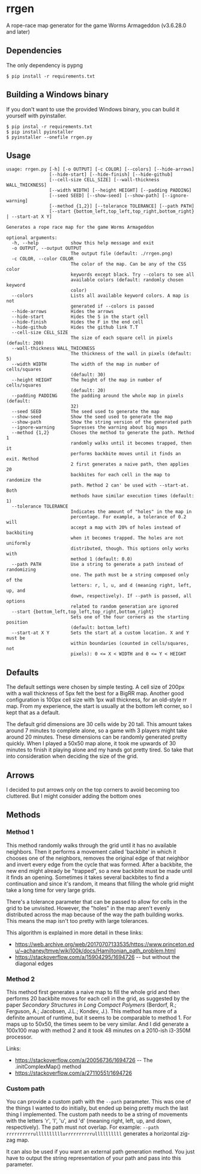 # rrgen

A rope-race map generator for the game Worms Armageddon (v3.6.28.0 and later)

## Dependencies

The only dependency is pypng

```
$ pip install -r requirements.txt
```

## Building a Windows binary

If you don't want to use the provided Windows binary, you can build it yourself with pyinstaller.

```
$ pip instal -r requirements.txt
$ pip install pyinstaller
$ pyinstaller --onefile rrgen.py
```

## Usage

```
usage: rrgen.py [-h] [-o OUTPUT] [-c COLOR] [--colors] [--hide-arrows]
                [--hide-start] [--hide-finish] [--hide-github]
                [--cell-size CELL_SIZE] [--wall-thickness WALL_THICKNESS]
                [--width WIDTH] [--height HEIGHT] [--padding PADDING]
                [--seed SEED] [--show-seed] [--show-path] [--ignore-warning]
                [--method {1,2}] [--tolerance TOLERANCE] [--path PATH]
                [--start {bottom_left,top_left,top_right,bottom_right} | --start-at X Y]

Generates a rope race map for the game Worms Armageddon

optional arguments:
  -h, --help            show this help message and exit
  -o OUTPUT, --output OUTPUT
                        The output file (default: ./rrgen.png)
  -c COLOR, --color COLOR
                        The color of the map. Can be any of the CSS color
                        keywords except black. Try --colors to see all
                        available colors (default: randomly chosen keyword
                        color)
  --colors              Lists all available keyword colors. A map is not
                        generated if --colors is passed
  --hide-arrows         Hides the arrows
  --hide-start          Hides the S in the start cell
  --hide-finish         Hides the F in the end cell
  --hide-github         Hides the github link T.T
  --cell-size CELL_SIZE
                        The size of each square cell in pixels (default: 200)
  --wall-thickness WALL_THICKNESS
                        The thickness of the wall in pixels (default: 5)
  --width WIDTH         The width of the map in number of cells/squares
                        (default: 30)
  --height HEIGHT       The height of the map in number of cells/squares
                        (default: 20)
  --padding PADDING     The padding around the whole map in pixels (default:
                        32)
  --seed SEED           The seed used to generate the map
  --show-seed           Show the seed used to generate the map
  --show-path           Show the string version of the generated path
  --ignore-warning      Supresses the warning about big maps
  --method {1,2}        Choses the method to generate the path. Method 1
                        randomly walks until it becomes trapped, then it
                        performs backbite moves until it finds an exit. Method
                        2 first generates a naive path, then applies 20
                        backbites for each cell in the map to randomize the
                        path. Method 2 can' be used with --start-at. Both
                        methods have similar execution times (default: 1)
  --tolerance TOLERANCE
                        Indicates the amount of "holes" in the map in
                        percentage. For example, a tolerance of 0.2 will
                        accept a map with 20% of holes instead of backbiting
                        when it becomes trapped. The holes are not uniformly
                        distributed, though. This options only works with
                        method 1 (default: 0.0)
  --path PATH           Use a string to generate a path instead of randomizing
                        one. The path must be a string composed only of the
                        letters: r, l, u, and d (meaning right, left, up, and
                        down, respectively). If --path is passed, all options
                        related to random generation are ignored
  --start {bottom_left,top_left,top_right,bottom_right}
                        Sets one of the four corners as the starting position
                        (default: bottom_left)
  --start-at X Y        Sets the start at a custom location. X and Y must be
                        within boundaries (counted in cells/squares, not
                        pixels): 0 <= X < WIDTH and 0 <= Y < HEIGHT
```

## Defaults

The default settings were chosen by simple testing. A cell size of 200px with a wall thickness of 5px felt the best for a BigRR map. Another good configuration is 100px cell size with 1px wall thickness, for an old-style rr map. From my experience, the start is usually at the bottom left corner, so I kept that as a default.

The default grid dimensions are 30 cells wide by 20 tall. This amount takes around 7 minutes to complete alone, so a game with 3 players might take around 20 minutes. These dimensions can be randomly generated pretty quickly. When I played a 50x50 map alone, it took me upwards of 30 minutes to finish it playing alone and my hands got pretty tired. So take that into consideration when deciding the size of the grid.


## Arrows

I decided to put arrows only on the top corners to avoid becoming too cluttered. But I might consider adding the bottom ones

## Methods

### Method 1

This method randomly walks through the grid until it has no available neighbors. Then it performs a movement called 'backbite' in which it chooses one of the neighbors, removes the original edge of that neighbor and invert every edge from the cycle that was formed. After a backbite, the new end might already be "trapped", so a new backbite must be made until it finds an opening. Sometimes it takes several backbites to find a continuation and since it's random, it means that filling the whole grid might take a long time for very large grids.

There's a tolerance parameter that can be passed to allow for cells in the grid to be unvisited. However, the "holes" in the map aren't evenly distributed across the map because of the way the path building works. This means the map isn't too pretty with large tolerances.

This algorithm is explained in more detail in these links:

* https://web.archive.org/web/20170707133535/https://www.princeton.edu/~achaney/tmve/wiki100k/docs/Hamiltonian_path_problem.html
* https://stackoverflow.com/a/15904295/1694726 -- but without the diagonal edges


### Method 2

This method first generates a naive map to fill the whole grid and then performs 20 backbite moves for each cell in the grid, as suggested by the paper *Secondary Structures in Long Compact Polymers* (Berdorf, R.; Ferguson, A.; Jacobsen, J.L.; Kondev, J.). This method has more of a definite amount of runtime, but it seems to be comparable to method 1. For maps up to 50x50, the times seem to be very similar. And I did generate a 100x100 map with method 2 and it took 48 minutes on a 2010-ish i3-350M processor.

Links:

* https://stackoverflow.com/a/20056736/1694726 -- The .initComplexMap() method
* https://stackoverflow.com/a/27110551/1694726


### Custom path

You can provide a custom path with the `--path` parameter. This was one of the things I wanted to do initially, but ended up being pretty much the last thing I implemented. The custom path needs to be a string of movements with the letters 'r', 'l', 'u', and 'd' (meaning right, left, up, and down, respectively). The path must not overlap. For example: `--path rrrrrrrrrrullllllllllurrrrrrrrrrullllllllll` generates a horizontal zig-zag map.

It can also be used if you want an external path generation method. You just have to output the string representation of your path and pass into this parameter.
